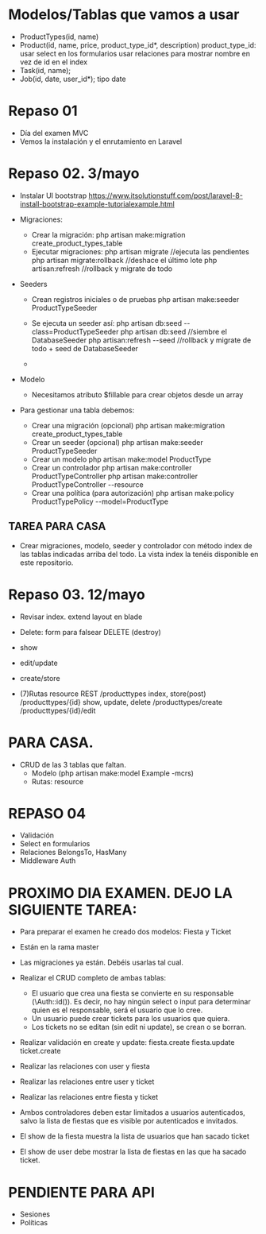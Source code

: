 # Modelos/Tablas que vamos a usar
- ProductTypes(id, name)
- Product(id, name, price, product_type_id*, description)
  product_type_id: usar select en los formularios
  usar relaciones para mostrar nombre en vez de id en el index
- Task(id, name);
- Job(id, date, user_id*); tipo date

# Repaso 01
- Día del examen MVC
- Vemos la instalación y el enrutamiento en Laravel

# Repaso 02. 3/mayo
- Instalar UI bootstrap
https://www.itsolutionstuff.com/post/laravel-8-install-bootstrap-example-tutorialexample.html

- Migraciones:
  - Crear la migración:
    php artisan make:migration create_product_types_table
  - Ejecutar migraciones:
    php artisan migrate //ejecuta las pendientes
    php artisan migrate:rollback //deshace el último lote
    php artisan:refresh //rollback y migrate de todo
- Seeders
  - Crean registros iniciales o de pruebas
    php artisan make:seeder ProductTypeSeeder
  - Se ejecuta un seeder así:
    php artisan db:seed --class=ProductTypeSeeder
    php artisan db:seed //siembre el DatabaseSeeder
    php artisan:refresh --seed //rollback y migrate de todo + seed de DatabaseSeeder

  -
- Modelo
  - Necesitamos atributo $fillable para crear objetos desde un array

- Para gestionar una tabla debemos:
  - Crear una migración (opcional)
    php artisan make:migration create_product_types_table
  - Crear un seeder (opcional)
    php artisan make:seeder ProductTypeSeeder
  - Crear un modelo
    php artisan make:model ProductType
  - Crear un controlador
    php artisan make:controller ProductTypeController
    php artisan make:controller ProductTypeController --resource
  - Crear una política (para autorización)
    php artisan make:policy ProductTypePolicy --model=ProductType


 ## TAREA PARA CASA
 - Crear migraciones, modelo, seeder y controlador con método index de las tablas indicadas arriba del todo. La vista index la tenéis disponible en este repositorio.





# Repaso 03. 12/mayo

  - Revisar index. 
    extend layout en blade
  - Delete: form para falsear DELETE (destroy)
  - show
  - edit/update
  - create/store

  - (7)Rutas resource
       REST
      /producttypes  index, store(post)
      /producttypes/{id}  show, update, delete
      /producttypes/create
      /producttypes/{id}/edit

# PARA CASA.
  - CRUD de las 3 tablas que faltan.
    - Modelo (php artisan make:model Example -mcrs)
    - Rutas: resource

# REPASO 04
  - Validación
  - Select en formularios
  - Relaciones BelongsTo, HasMany
  - Middleware Auth

# PROXIMO DIA EXAMEN. DEJO LA SIGUIENTE TAREA:
  - Para preparar el examen he creado dos modelos: Fiesta y Ticket
  - Están en la rama master
  - Las migraciones ya están. Debéis usarlas tal cual.
  - Realizar el CRUD completo de ambas tablas:
    - El usuario que crea una fiesta se convierte en su responsable (\Auth::id()). Es decir, no hay ningún select o input para determinar quien es el responsable, será el usuario que lo cree.
    - Un usuario puede crear tickets para los usuarios que quiera.
    - Los tickets no se editan (sin edit ni update), se crean o se borran.

  - Realizar validación en create y update:
    fiesta.create
    fiesta.update
    ticket.create


  - Realizar las relaciones con user y fiesta
  - Realizar las relaciones entre user y ticket
  - Realizar las relaciones entre fiesta y ticket
  - Ambos controladores deben estar limitados a usuarios autenticados, salvo la lista de fiestas que es visible por autenticados e invitados.
  - El show de la fiesta muestra la lista de usuarios que han sacado ticket
  - El show de user debe mostrar la lista de fiestas en las que ha sacado ticket.

# PENDIENTE PARA API

  - Sesiones
  - Políticas